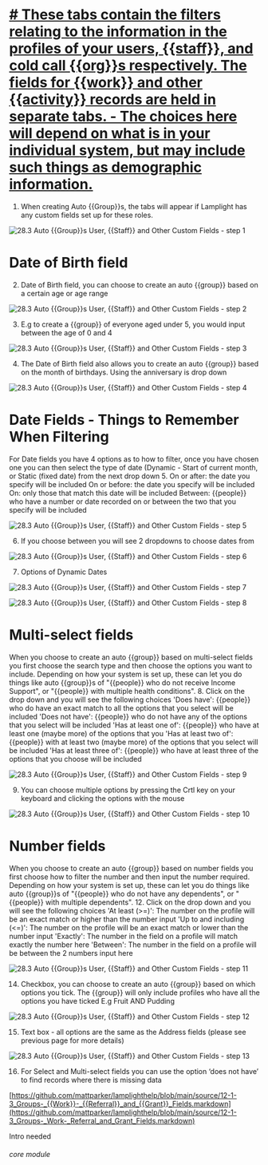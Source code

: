 # [# These tabs contain the filters relating to the information in the profiles of your users, {{staff}}, and cold call {{org}}s respectively. The fields for {{work}} and other {{activity}} records are held in separate tabs. - The choices here will depend on what is in your individual ](https://new.lamplight.online/en/edit/form/what/group/form/auto)[system, but](https://new.lamplight.online/en/edit/form/what/group/form/auto)[ may include such things as demographic information.](https://new.lamplight.online/en/edit/form/what/group/form/auto)

1. When creating Auto {{Group}}s, the tabs will appear if Lamplight has any custom fields set up for these roles.

![28.3 Auto {{Group}}s User, {{Staff}} and Other Custom Fields - step 1](28.3_Auto_Lists_User,_Staff_and_Other_Custom_Fields_im_1.png)

# Date of Birth field
2. Date of Birth field, you can choose to create an auto {{group}} based on a certain age or age range

![28.3 Auto {{Group}}s User, {{Staff}} and Other Custom Fields - step 2](28.3_Auto_Lists_User,_Staff_and_Other_Custom_Fields_im_2.png)

3. E.g to create a {{group}} of everyone aged under 5, you would input between the age of 0 and 4

![28.3 Auto {{Group}}s User, {{Staff}} and Other Custom Fields - step 3](28.3_Auto_Lists_User,_Staff_and_Other_Custom_Fields_im_3.png)

4. The Date of Birth field also allows you to create an auto {{group}} based on the month of birthdays.
Using the anniversary is drop down

![28.3 Auto {{Group}}s User, {{Staff}} and Other Custom Fields - step 4](28.3_Auto_Lists_User,_Staff_and_Other_Custom_Fields_im_4.png)

# Date Fields - Things to Remember When Filtering
For Date fields you have 4 options as to how to filter, once you have chosen one you can then select the type of date (Dynamic - Start of current month, or Static (fixed date) from the next drop down
5. On or after: the date you specify will be included On or before: the date you specify will be included On: only those that match this date will be included Between: {{people}} who have a number or date recorded on or between the two that you specify will be included

![28.3 Auto {{Group}}s User, {{Staff}} and Other Custom Fields - step 5](28.3_Auto_Lists_User,_Staff_and_Other_Custom_Fields_im_5.png)

6. If you choose between you will see 2 dropdowns to choose dates from

![28.3 Auto {{Group}}s User, {{Staff}} and Other Custom Fields - step 6](28.3_Auto_Lists_User,_Staff_and_Other_Custom_Fields_im_6.png)

7. Options of Dynamic Dates

![28.3 Auto {{Group}}s User, {{Staff}} and Other Custom Fields - step 7](28.3_Auto_Lists_User,_Staff_and_Other_Custom_Fields_im_7.png)

![28.3 Auto {{Group}}s User, {{Staff}} and Other Custom Fields - step 8](28.3_Auto_Lists_User,_Staff_and_Other_Custom_Fields_im_8.png)

# Multi-select fields
When you choose to create an auto {{group}} based on multi-select fields you first choose the search type and then choose the options you want to include.
Depending on how your system is set up, these can let you do things like auto {{group}}s of &quot;{{people}} who do not receive Income Support&quot;, or &quot;{{people}} with multiple health conditions&quot;.
8. Click on the drop down and you will see the following choices
&#039;Does have&#039;: {{people}} who do have an exact match to all the options that you select will be included
&#039;Does not have&#039;: {{people}} who do not have any of the options that you select will be included
&#039;Has at least one of&#039;: {{people}} who have at least one (maybe more) of the options that you
&#039;Has at least two of&#039;: {{people}} with at least two (maybe more) of the options that you select will be included
&#039;Has at least three of&#039;: {{people}} who have at least three of the options that you choose will be included

![28.3 Auto {{Group}}s User, {{Staff}} and Other Custom Fields - step 9](28.3_Auto_Lists_User,_Staff_and_Other_Custom_Fields_im_9.png)

9. You can choose multiple options by pressing the Crtl key on your keyboard and clicking the options with the mouse

![28.3 Auto {{Group}}s User, {{Staff}} and Other Custom Fields - step 10](28.3_Auto_Lists_User,_Staff_and_Other_Custom_Fields_im_10.png)

# Number fields
When you choose to create an auto {{group}} based on number fields you first choose how to filter the number and then input the number required.
Depending on how your system is set up, these can let you do things like auto {{group}}s of &quot;{{people}} who do not have any dependents&quot;, or &quot;{{people}} with multiple dependents&quot;.
12. Click on the drop down and you will see the following choices
&#039;At least (&gt;=)&#039;: The number on the profile will be an exact match or higher than the number input
&#039;Up to and including (&lt;=)&#039;: The number on the profile will be an exact match or lower than the number input
&#039;Exactly&#039;: The number in the field on a profile will match exactly the number here
&#039;Between&#039;: The number in the field on a profile will be between the 2 numbers input here

![28.3 Auto {{Group}}s User, {{Staff}} and Other Custom Fields - step 11](28.3_Auto_Lists_User,_Staff_and_Other_Custom_Fields_im_11.png)

14. Checkbox, you can choose to create an auto {{group}} based on which options you tick. The {{group}} will only include profiles who have all the options you have ticked E.g Fruit AND Pudding

![28.3 Auto {{Group}}s User, {{Staff}} and Other Custom Fields - step 12](28.3_Auto_Lists_User,_Staff_and_Other_Custom_Fields_im_12.png)

15. Text box - all options are the same as the Address fields (please see previous page for more details)

![28.3 Auto {{Group}}s User, {{Staff}} and Other Custom Fields - step 13](28.3_Auto_Lists_User,_Staff_and_Other_Custom_Fields_im_13.png)

16. For Select and Multi-select fields you can use the option ‘does not have’ to find records where there is missing data

[https://github.com/mattparker/lamplighthelp/blob/main/source/12-1-3_Groups-_{{Work}}-_{{Referral}}_and_{{Grant}}_Fields.markdown](https://github.com/mattparker/lamplighthelp/blob/main/source/12-1-3_Groups-_Work-_Referral_and_Grant_Fields.markdown)

Intro needed

###### core module